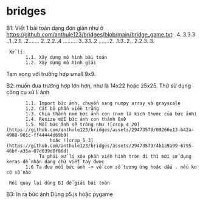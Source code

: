 # bridges

B1: Viết 1 bài toán dạng đơn giản như ở https://github.com/anthule123/bridges/blob/main/bridge_game.txt:
.4..3.3.3
..1..2.1.
.2.......
2..2.2..4
.........
3..3.1..2
.......2.
.1.3..2..
2.2.3..3.
     
     Xử lí: 
           1.1. Xây dựng mô hình bài toán
           1.2. Xây dựng mô hình giải 
           
Tạm xong với trường hợp small 9x9.

B2: muốn đưa trường hợp lớn hơn, như là 14x22 hoặc 25x25. Thử sử dụng công cụ xử lí ảnh
           
           1.1. Import bức ảnh, chuyển sang numpy array và grayscale
           1.2. Cắt bỏ phần viền trắng
           1.3. Chia thành nxm bức ảnh con (nxm là kích thước của bức ảnh)
           1.4. Resize mỗi bức ảnh con thành 8x8 
           1.5. Mỗi bức ảnh sẽ trông như ![crop_4_20](https://github.com/anthule123/bridges/assets/29473579/09266e13-b42a-4988-901c-ff44444d69b9)
                    hoặc ![crop_5_3](https://github.com/anthule123/bridges/assets/29473579/4b1a9a99-6795-46bf-a35a-07d039d0f86d)
                Ta phải xử lí xóa phần viền hình tròn đi thì mới sử dụng keras để nhận dạng chữ viết tay được
           1.6 Ta đưa mỗi bức ảnh -> về con số tương ứng hoặc dấu . nếu ko có số nào
      
     Rồi quay lại dùng B1 để giải bài toán
     
B3: In ra bức ảnh
       Dùng p5.js hoặc pygame
